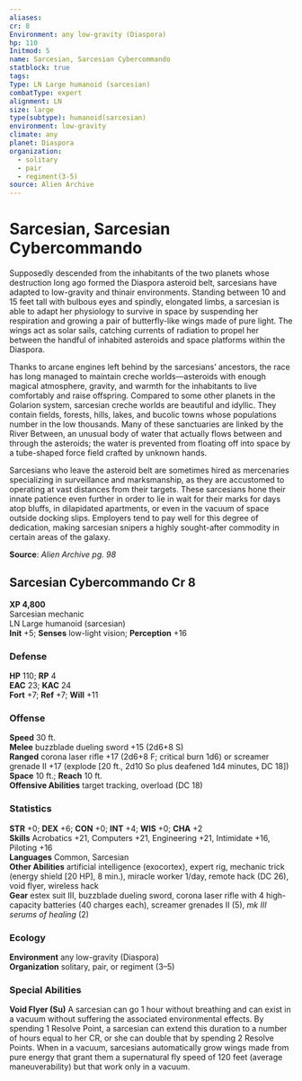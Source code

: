 ```yaml
---
aliases: 
cr: 8
Environment: any low-gravity (Diaspora)
hp: 110
Initmod: 5
name: Sarcesian, Sarcesian Cybercommando
statblock: true
tags: 
Type: LN Large humanoid (sarcesian)
combatType: expert
alignment: LN
size: large
type(subtype): humanoid(sarcesian)
environment: low-gravity
climate: any
planet: Diaspora
organization:
  - solitary
  - pair
  - regiment(3-5)
source: Alien Archive
---
```


# Sarcesian, Sarcesian Cybercommando

Supposedly descended from the inhabitants of the two planets whose destruction long ago formed the Diaspora asteroid belt, sarcesians have adapted to low-gravity and thinair environments. Standing between 10 and 15 feet tall with bulbous eyes and spindly, elongated limbs, a sarcesian is able to adapt her physiology to survive in space by suspending her respiration and growing a pair of butterfly-like wings made of pure light. The wings act as solar sails, catching currents of radiation to propel her between the handful of inhabited asteroids and space platforms within the Diaspora.

Thanks to arcane engines left behind by the sarcesians’ ancestors, the race has long managed to maintain creche worlds—asteroids with enough magical atmosphere, gravity, and warmth for the inhabitants to live comfortably and raise offspring. Compared to some other planets in the Golarion system, sarcesian creche worlds are beautiful and idyllic. They contain fields, forests, hills, lakes, and bucolic towns whose populations number in the low thousands. Many of these sanctuaries are linked by the River Between, an unusual body of water that actually flows between and through the asteroids; the water is prevented from floating off into space by a tube-shaped force field crafted by unknown hands.

Sarcesians who leave the asteroid belt are sometimes hired as mercenaries specializing in surveillance and marksmanship, as they are accustomed to operating at vast distances from their targets. These sarcesians hone their innate patience even further in order to lie in wait for their marks for days atop bluffs, in dilapidated apartments, or even in the vacuum of space outside docking slips. Employers tend to pay well for this degree of dedication, making sarcesian snipers a highly sought-after commodity in certain areas of the galaxy.

**Source**:  _Alien Archive pg. 98_

## Sarcesian Cybercommando Cr 8

**XP 4,800**  
Sarcesian mechanic  
LN Large humanoid (sarcesian)  
**Init** +5; **Senses** low-light vision; **Perception** +16  

### Defense

**HP** 110; **RP** 4  
**EAC** 23; **KAC** 24  
**Fort** +7; **Ref** +7; **Will** +11  

### Offense

**Speed** 30 ft.  
**Melee** buzzblade dueling sword +15 (2d6+8 S)  
**Ranged** corona laser rifle +17 (2d6+8 F; critical burn 1d6) or screamer grenade II +17 (explode \[20 ft., 2d10 So plus deafened 1d4 minutes, DC 18\])  
**Space** 10 ft.; **Reach** 10 ft.  
**Offensive Abilities** target tracking, overload (DC 18)

### Statistics

**STR** +0; **DEX** +6; **CON** +0; **INT** +4; **WIS** +0; **CHA** +2  
**Skills** Acrobatics +21, Computers +21, Engineering +21, Intimidate +16, Piloting +16  
**Languages** Common, Sarcesian  
**Other Abilities** artificial intelligence (exocortex), expert rig, mechanic trick (energy shield \[20 HP\], 8 min.), miracle worker 1/day, remote hack (DC 26), void flyer, wireless hack  
**Gear** estex suit III, buzzblade dueling sword, corona laser rifle with 4 high-capacity batteries (40 charges each), screamer grenades II (5), _mk III serums of healing_ (2)

### Ecology

**Environment** any low-gravity (Diaspora)  
**Organization** solitary, pair, or regiment (3–5)

### Special Abilities

**Void Flyer (Su)** A sarcesian can go 1 hour without breathing and can exist in a vacuum without suffering the associated environmental effects. By spending 1 Resolve Point, a sarcesian can extend this duration to a number of hours equal to her CR, or she can double that by spending 2 Resolve Points. When in a vacuum, sarcesians automatically grow wings made from pure energy that grant them a supernatural fly speed of 120 feet (average maneuverability) but that work only in a vacuum.



